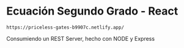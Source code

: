 # Ecuación Segundo Grado - React

```
https://priceless-gates-b9907c.netlify.app/
```

Consumiendo un REST Server, hecho con NODE y Express
